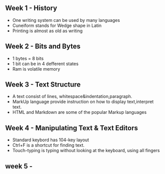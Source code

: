 ## Week 1 - History
- One writing system can be used by many languages
- Cuneiform stands for Wedge shape in Latin
- Printing is almost as old as writing
## Week 2 - Bits and Bytes
- 1 bytes = 8 bits
- 1 bit can be in 4 defferent states
- Ram is volatile memory
## Week 3 - Text Structure
- A text consist of lines, whitespace&indentation,paragraph.
- MarkUp language provide instruction on how to display text,interpret text.
- HTML and Markdown are some of the popular Markup languages
## Week 4 - Manipulating Text & Text Editors
- Standard keybord has 104-key layout
- Ctrl+F is a shortcut for finding text.
- Touch-typing is typing without looking at the keyboard, using all fingers
## week 5 -
